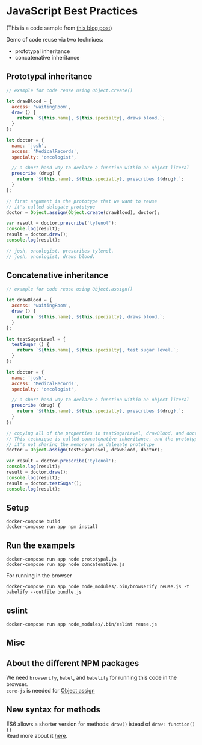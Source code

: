 # JavaScript Best Practices

(This is a code sample from [this blog post](http://oren.github.io/blog/js-best-practices.html))

Demo of code reuse via two techniues:

* prototypal inheritance
* concatenative inheritance

## Prototypal inheritance

```js
// example for code reuse using Object.create()

let drawBlood = {
  access: 'waitingRoom',
  draw () {
    return `${this.name}, ${this.specialty}, draws blood.`;
  }
};

let doctor = {
  name: 'josh',
  access: 'MedicalRecords',
  specialty: 'oncologist',

  // a short-hand way to declare a function within an object literal
  prescribe (drug) {
    return `${this.name}, ${this.specialty}, prescribes ${drug}.`;
  }
};

// first argument is the prototype that we want to reuse
// it's called delegate prototype
doctor = Object.assign(Object.create(drawBlood), doctor);

var result = doctor.prescribe('tylenol');
console.log(result);
result = doctor.draw();
console.log(result);

// josh, oncologist, prescribes tylenol.
// josh, oncologist, draws blood.
```

## Concatenative inheritance

```js
// example for code reuse using Object.assign()

let drawBlood = {
  access: 'waitingRoom',
  draw () {
    return `${this.name}, ${this.specialty}, draws blood.`;
  }
};

let testSugarLevel = {
  testSugar () {
    return `${this.name}, ${this.specialty}, test sugar level.`;
  }
};

let doctor = {
  name: 'josh',
  access: 'MedicalRecords',
  specialty: 'oncologist',

  // a short-hand way to declare a function within an object literal
  prescribe (drug) {
    return `${this.name}, ${this.specialty}, prescribes ${drug}.`;
  }
};

// copying all of the properties in testSugarLevel, drawBlood, and doctor.
// This technique is called concatenative inheritance, and the prototypes you inherit from are sometimes referred to as exemplar prototypes, which differ from delegate prototypes in that you copy from them, rather than delegate to them.
// it's not sharing the memory as in delegate prototype
doctor = Object.assign(testSugarLevel, drawBlood, doctor);

var result = doctor.prescribe('tylenol');
console.log(result);
result = doctor.draw();
console.log(result);
result = doctor.testSugar();
console.log(result);
```

## Setup

    docker-compose build
    docker-compose run app npm install

## Run the exampels

    docker-compose run app node prototypal.js
    docker-compose run app node concatenative.js

For running in the browser

    docker-compose run app node node_modules/.bin/browserify reuse.js -t babelify --outfile bundle.js

## eslint

    docker-compose run app node_modules/.bin/eslint reuse.js

## Misc

## About the different NPM packages

We need `browserify`, `babel`, and `babelify` for running this code in the browser.  
`core-js` is needed for [Object.assign](https://developer.mozilla.org/en-US/docs/Web/JavaScript/Reference/Global_Objects/Object/assign)

## New syntax for methods

ES6 allows a shorter version for methods: `draw()` istead of `draw: function() {}`  
Read more about it [here](https://developer.mozilla.org/en-US/docs/Web/JavaScript/Reference/Functions/Method_definitions).
